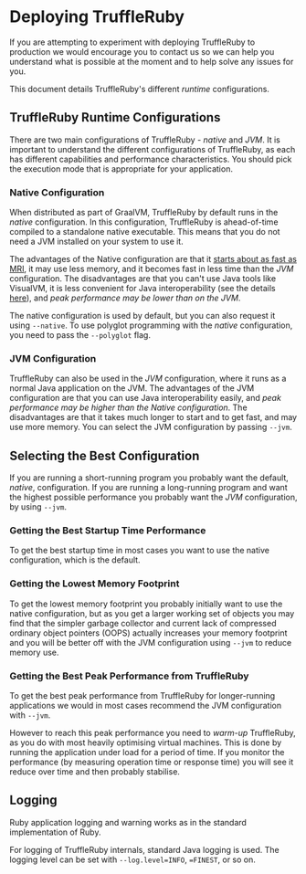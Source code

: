 # Deploying TruffleRuby

If you are attempting to experiment with deploying TruffleRuby to production we would encourage you to contact us so we can help you understand what is possible at the moment and to help solve any issues for you.

This document details TruffleRuby's different *runtime* configurations.

## TruffleRuby Runtime Configurations

There are two main configurations of TruffleRuby - *native* and *JVM*.
It is important to understand the different configurations of TruffleRuby, as each has different capabilities and performance characteristics.
You should pick the execution mode that is appropriate for your application.

### Native Configuration

When distributed as part of GraalVM, TruffleRuby by default runs in the *native* configuration.
In this configuration, TruffleRuby is ahead-of-time compiled to a standalone native executable.
This means that you do not need a JVM installed on your system to use it.

The advantages of the Native configuration are that it [starts about as fast as MRI](https://eregon.me/blog/2019/04/24/how-truffleruby-startup-became-faster-than-mri.html), it may use less memory, and it becomes fast in less time than the *JVM*
configuration.
The disadvantages are that you can't use Java tools like VisualVM, it is less convenient for Java interoperability (see the details [here](compatibility.md#java-interoperability-with-the-native-configuration)), and *peak performance may be lower than on the JVM*.

The native configuration is used by default, but you can also request it using `--native`.
To use polyglot programming with the *native* configuration, you need to pass the `--polyglot` flag.

### JVM Configuration

TruffleRuby can also be used in the *JVM* configuration, where it runs as a normal Java application on the JVM.
The advantages of the JVM configuration are that you can use Java interoperability easily, and *peak performance may be higher than the Native configuration*.
The disadvantages are that it takes much longer to start and to get fast, and may use more memory.
You can select the JVM configuration by passing `--jvm`.

## Selecting the Best Configuration

If you are running a short-running program you probably want the default, *native*, configuration.
If you are running a long-running program and want the highest possible performance you probably want the *JVM* configuration, by using `--jvm`.

### Getting the Best Startup Time Performance

To get the best startup time in most cases you want to use the native configuration, which is the default.

### Getting the Lowest Memory Footprint

To get the lowest memory footprint you probably initially want to use the native configuration, but as you get a larger working set of objects you may find that the simpler garbage collector and current lack of compressed ordinary object pointers (OOPS) actually increases your memory footprint and you will be better off with the JVM configuration using `--jvm` to reduce memory use.

### Getting the Best Peak Performance from TruffleRuby

To get the best peak performance from TruffleRuby for longer-running applications we would in most cases recommend the JVM configuration with `--jvm`.

However to reach this peak performance you need to *warm-up* TruffleRuby, as you do with most heavily optimising virtual machines.
This is done by running the application under load for a period of time.
If you monitor the performance (by measuring operation time or response time) you will see it reduce over time and then probably stabilise.

## Logging

Ruby application logging and warning works as in the standard implementation of Ruby.

For logging of TruffleRuby internals, standard Java logging is used.
The logging level can be set with `--log.level=INFO`, `=FINEST`, or so on.
